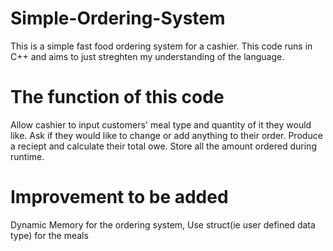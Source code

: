 # Simple-Ordering-System
This is a simple fast food ordering system for a cashier.
This code runs in C++ and aims to just streghten my understanding of the language.
# The function of this code
Allow cashier to input customers' meal type and quantity of it they would like.
Ask if they would like to change or add anything to their order.
Produce a reciept and calculate their total owe.
Store all the amount ordered during runtime.


# Improvement to be added 
Dynamic Memory for the ordering system,
Use struct(ie user defined data type) for the meals 
